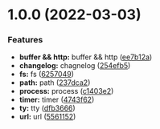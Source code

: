 # 1.0.0 (2022-03-03)


### Features

* **buffer && http:** buffer && http ([ee7b12a](https://github.com/836334258/node_practice/commit/ee7b12a48652ea18bfbeed57287b6e7c556a93d6))
* **changelog:** chagnelog ([254efb5](https://github.com/836334258/node_practice/commit/254efb50725ed7cc04fd28b2c1c0cb39459284f4))
* **fs:** fs ([6257049](https://github.com/836334258/node_practice/commit/6257049fc44e31604f42ecc03500c26e78a9de93))
* **path:** path ([237dca2](https://github.com/836334258/node_practice/commit/237dca247ff4f1b938fd529c8717295d8217142d))
* **process:** process ([c1403e2](https://github.com/836334258/node_practice/commit/c1403e2dcfe0c2e1030a29af59b9e4829aa015ba))
* **timer:** timer ([4743f62](https://github.com/836334258/node_practice/commit/4743f62bf00e84d58c6d75d614b6d5aaa172ccf3))
* **ty:** tty ([dfb3666](https://github.com/836334258/node_practice/commit/dfb36666ab4a986eec47ad93c63398f34a8eb93e))
* **url:** url ([5561152](https://github.com/836334258/node_practice/commit/5561152a6c2c1d4877e4ffb9c6ed3e432d1ac01a))



